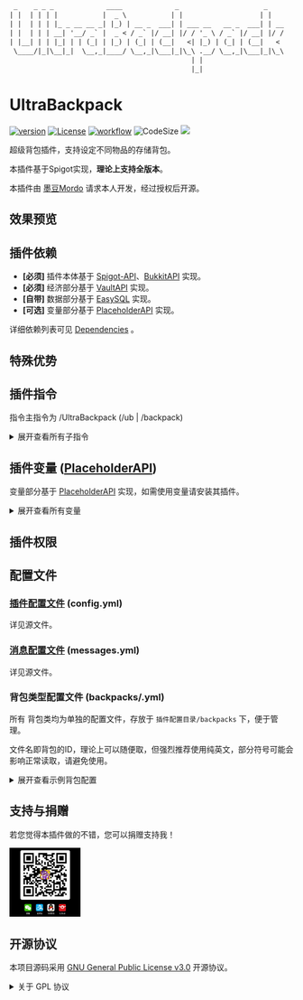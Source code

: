 ```text
 _    _ _ _             ____             _                     _    
| |  | | | |           |  _ \           | |                   | |   
| |  | | | |_ _ __ __ _| |_) | __ _  ___| | ___ __   __ _  ___| | __
| |  | | | __| '__/ _` |  _ < / _` |/ __| |/ / '_ \ / _` |/ __| |/ /
| |__| | | |_| | | (_| | |_) | (_| | (__|   <| |_) | (_| | (__|   < 
 \____/|_|\__|_|  \__,_|____/ \__,_|\___|_|\_\ .__/ \__,_|\___|_|\_\
                                             | |                    
                                             |_|                    
```

# UltraBackpack

[![version](https://img.shields.io/github/v/release/CarmJos/UltraBackpack)](https://github.com/CarmJos/UltraBackpack/releases)
[![License](https://img.shields.io/github/license/CarmJos/UltraBackpack)](https://opensource.org/licenses/GPL-3.0)
[![workflow](https://github.com/CarmJos/UltraBackpack/actions/workflows/maven.yml/badge.svg?branch=master)](https://github.com/CarmJos/UltraBackpack/actions/workflows/maven.yml)
![CodeSize](https://img.shields.io/github/languages/code-size/CarmJos/UltraBackpack)
![](https://visitor-badge.glitch.me/badge?page_id=UltraBackpack.readme)

超级背包插件，支持设定不同物品的存储背包。

本插件基于Spigot实现，**理论上支持全版本**。

本插件由 [墨豆Mordo](https://www.zimrs.cn) 请求本人开发，经过授权后开源。

## 效果预览

## 插件依赖

- **[必须]** 插件本体基于 [Spigot-API](https://hub.spigotmc.org/stash/projects/SPIGOT)、[BukkitAPI](http://bukkit.org/) 实现。
- **[必须]** 经济部分基于 [VaultAPI](https://github.com/MilkBowl/VaultAPI) 实现。
- **[自带]** 数据部分基于 [EasySQL](https://github.com/CarmJos/EasySQL) 实现。
- **[可选]** 变量部分基于 [PlaceholderAPI](https://www.spigotmc.org/resources/6245/) 实现。

详细依赖列表可见 [Dependencies](https://github.com/CarmJos/UltraBackpack/network/dependencies) 。

## 特殊优势

## 插件指令

指令主指令为 /UltraBackpack (/ub | /backpack)

<details>
<summary>展开查看所有子指令</summary>

```text



```

</details>

## 插件变量 ([PlaceholderAPI](https://www.spigotmc.org/resources/6245/))

变量部分基于 [PlaceholderAPI](https://www.spigotmc.org/resources/6245/) 实现，如需使用变量请安装其插件。

<details>
<summary>展开查看所有变量</summary>

```yaml

```

</details>

## 插件权限


## 配置文件

### [插件配置文件](ultrabackpack-plugin/src/main/resources/config.yml) (config.yml)

详见源文件。

### [消息配置文件](ultrabackpack-plugin/src/main/resources/messages.yml) (messages.yml)

详见源文件。

### 背包类型配置文件 (backpacks/<ID>.yml)

所有 背包类均为单独的配置文件，存放于 `插件配置目录/backpacks` 下，便于管理。

文件名即背包的ID，理论上可以随便取，但强烈推荐使用纯英文，部分符号可能会影响正常读取，请避免使用。

<details>
<summary>展开查看示例背包配置</summary>

```yaml

```

</details>


## 支持与捐赠

若您觉得本插件做的不错，您可以捐赠支持我！

<img height=25% width=25% src="https://raw.githubusercontent.com/CarmJos/CarmJos/main/img/donate-code.jpg"  alt=""/>

## 开源协议

本项目源码采用 [GNU General Public License v3.0](https://opensource.org/licenses/GPL-3.0) 开源协议。

<details>
<summary>关于 GPL 协议</summary>

> GNU General Public Licence (GPL) 有可能是开源界最常用的许可模式。GPL 保证了所有开发者的权利，同时为使用者提供了足够的复制，分发，修改的权利：
>
> #### 可自由复制
> 你可以将软件复制到你的电脑，你客户的电脑，或者任何地方。复制份数没有任何限制。
> #### 可自由分发
> 在你的网站提供下载，拷贝到U盘送人，或者将源代码打印出来从窗户扔出去（环保起见，请别这样做）。
> #### 可以用来盈利
> 你可以在分发软件的时候收费，但你必须在收费前向你的客户提供该软件的 GNU GPL 许可协议，以便让他们知道，他们可以从别的渠道免费得到这份软件，以及你收费的理由。
> #### 可自由修改
> 如果你想添加或删除某个功能，没问题，如果你想在别的项目中使用部分代码，也没问题，唯一的要求是，使用了这段代码的项目也必须使用 GPL 协议。
>
> 需要注意的是，分发的时候，需要明确提供源代码和二进制文件，另外，用于某些程序的某些协议有一些问题和限制，你可以看一下 @PierreJoye 写的 Practical Guide to GPL Compliance 一文。使用 GPL 协议，你必须在源代码代码中包含相应信息，以及协议本身。
>
> *以上文字来自 [五种开源协议GPL,LGPL,BSD,MIT,Apache](https://www.oschina.net/question/54100_9455) 。*
</details>
